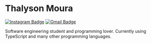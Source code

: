 # Thalyson Moura 

[![Instagram Badge](https://img.shields.io/badge/-@aspirantebizurado-2065d4?style=flat-square&labelColor=2065d4f&logo=instagram&logoColor=white&link=https://instagram.com/aspirantebizurado)](https://instagram.com/aspirantebizurado) 
[![Gmail Badge](https://img.shields.io/badge/-thon.developer@gmail.com-2065d4?style=flat-square&logo=Gmail&logoColor=white&link=mailto:thon.developer@gmail.com)](mailto:thon.developer@gmail.com)

Software engineering student and programming lover. Currently using TypeScript and many other programming languages.
